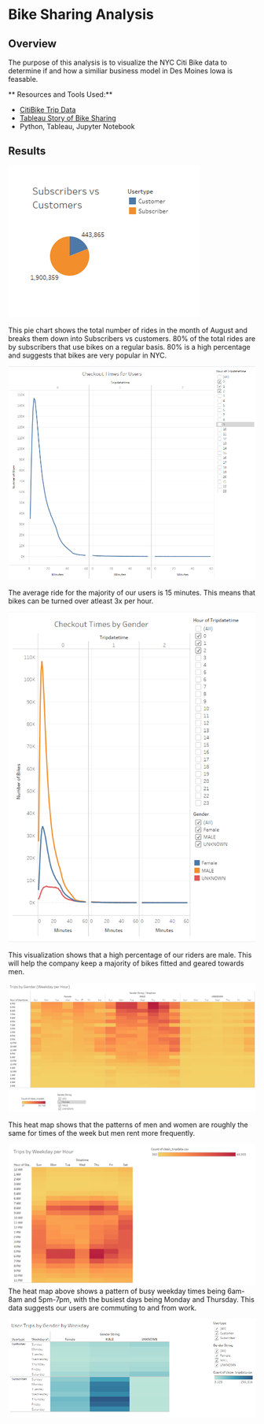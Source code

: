 # Bike Sharing Analysis
## Overview 
The purpose of this analysis is to visualize the NYC Citi Bike data to determine if and how a similiar business model in Des Moines Iowa is feasable. 

** Resources and Tools Used:**
* [CitiBike Trip Data](https://s3.amazonaws.com/tripdata/index.html)
* [Tableau Story of Bike Sharing](https://public.tableau.com/profile/gordon.p.thompson#!/vizhome/bikesharingchallenge/StoryofBikeSharing?publish=yes)
* Python, Tableau, Jupyter Notebook

## Results 
![](Tableau_images/Subscribers_vs_Customers.PNG)

This pie chart shows the total number of rides in the month of August and breaks them down into Subscribers vs customers. 80% of the total rides are by subscribers that use bikes on a regular basis. 80% is a high percentage and suggests that bikes are very popular in NYC. 

![](Tableau_images/Checkout_Times_for_Users.PNG)

The average ride for the majority of our users is 15 minutes. This means that bikes can be turned over atleast 3x per hour. 

![](Tableau_images/Checkout_Times_by_Gender.PNG)

This visualization shows that a high percentage of our riders are male. This will help the company keep a majority of bikes fitted and geared towards men. 

![](Tableau_images/Trips_by_Gender_(Weekday_per_Hour).PNG)

This heat map shows that the patterns of men and women are roughly the same for times of the week but men rent more frequently. 

![](Tableau_images/Trips_by_Weekday_per_Hour.PNG)
The heat map above shows a pattern of busy weekday times being 6am-8am and 5pm-7pm, with the busiest days being Monday and Thursday. This data suggests our users are commuting to and from work.  

![](Tableau_images/User_Trips_by_Gender_by_Weekday.PNG)
